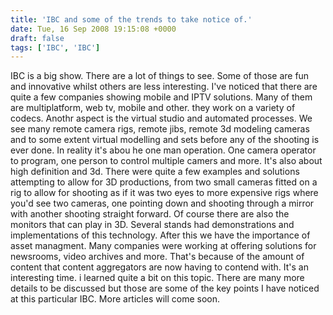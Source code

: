 ```yaml
---
title: 'IBC and some of the trends to take notice of.'
date: Tue, 16 Sep 2008 19:15:08 +0000
draft: false
tags: ['IBC', 'IBC']
---
```


IBC is a big show. There are a lot of things to see. Some of those are fun and innovative whilst others are less interesting. I've noticed that there are quite a few companies showing mobile and IPTV solutions. Many of them are multiplatform, web tv, mobile and other. they work on a variety of codecs. Anothr aspect is the virtual studio and automated processes. We see many remote camera rigs, remote jibs, remote 3d modeling cameras and to some extent virtual modelling and sets before any of the shooting is ever done. In reality it's abou he one man operation. One camera operator to program, one person to control multiple camers and more. It's also about high definition and 3d. There were quite a few examples and solutions attempting to allow for 3D productions, from two small cameras fitted on a rig to allow for shooting as if it was two eyes to more expensive rigs where you'd see two cameras, one pointing down and shooting through a mirror with another shooting straight forward. Of course there are also the monitors that can play in 3D. Several stands had demonstrations and implementations of this technology. After this we have the importance of asset managment. Many companies were working at offering solutions for newsrooms, video archives and more. That's because of the amount of content that content aggregators are now having to contend with. It's an interesting time. i learned quite a bit on this topic. There are many more details to be discussed but those are some of the key points I have noticed at this particular IBC. More articles will come soon.